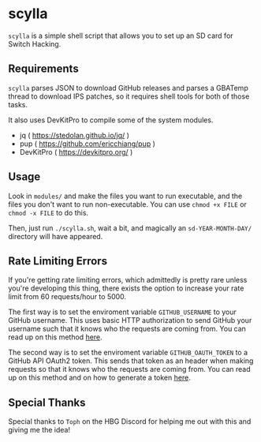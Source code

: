 # scylla

`scylla` is a simple shell script that allows you to set up an SD card for
Switch Hacking.

## Requirements

`scylla` parses JSON to download GitHub releases and parses a GBATemp thread to
download IPS patches, so it requires shell tools for both of those tasks.

It also uses DevKitPro to compile some of the system modules.

- jq ( https://stedolan.github.io/jq/ )
- pup ( https://github.com/ericchiang/pup )
- DevKitPro ( https://devkitpro.org/ )

## Usage

Look in `modules/` and make the files you want to run executable, and the
files you don't want to run non-executable. You can use `chmod +x FILE` or
`chmod -x FILE` to do this.

Then, just run `./scylla.sh`, wait a bit, and magically an
`sd-YEAR-MONTH-DAY/` directory will have appeared.

## Rate Limiting Errors

If you're getting rate limiting errors, which admittedly is pretty rare unless
you're developing this thing, there exists the option to increase your rate
limit from 60 requests/hour to 5000.

The first way is to set the enviroment variable `GITHUB_USERNAME` to your GitHub
username. This uses basic HTTP authorization to send GitHub your username such
that it knows who the requests are coming from. You can read up on this method
[here](https://developer.github.com/v3/#basic-authentication).

The second way is to set the enviroment variable `GITHUB_OAUTH_TOKEN` to a
GitHub API OAuth2 token. This sends that token as an header when making
requests so that it knows who the requests are coming from. You can read up on
this method and on how to generate a token
[here](https://developer.github.com/v3/#oauth2-token-sent-in-a-header).

## Special Thanks

Special thanks to `Toph` on the HBG Discord for helping me out with this and
giving me the idea!
